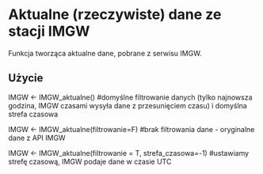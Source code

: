# Aktualne (rzeczywiste) dane ze stacji IMGW
Funkcja tworząca aktualne dane, pobrane z serwisu IMGW.


## Użycie
IMGW <- IMGW_aktualne() #domyślne filtrowanie danych (tylko najnowsza godzina, IMGW czasami wysyła dane z przesunięciem czasu) i domyślna                                                                                                                             strefa czasowa


IMGW <- IMGW_aktualne(filtrowanie=F) #brak filtrowania dane - oryginalne dane z API IMGW


IMGW <- IMGW_aktualne(filtrowanie = T, strefa_czasowa=-1) #ustawiamy strefę czasową, IMGW podaje dane w czasie UTC
